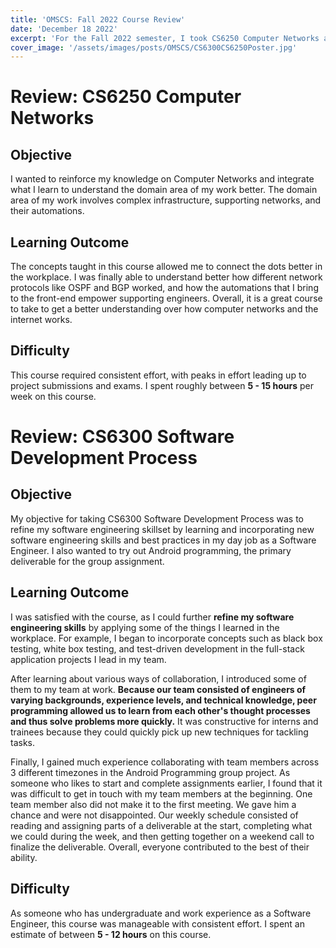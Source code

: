 ```yaml
---
title: 'OMSCS: Fall 2022 Course Review'
date: 'December 18 2022'
excerpt: 'For the Fall 2022 semester, I took CS6250 Computer Networks and CS6300 Software Development Process. Here is my review for these courses.'
cover_image: '/assets/images/posts/OMSCS/CS6300CS6250Poster.jpg'
---
```

# Review: CS6250 Computer Networks
## Objective
I wanted to reinforce my knowledge on Computer Networks and integrate what I learn to understand the domain area of my work better. The domain area of my work involves complex infrastructure, supporting networks, and their automations. 
## Learning Outcome
The concepts taught in this course allowed me to connect the dots better in the workplace. I was finally able to understand better how different network protocols like OSPF and BGP worked, and how the automations that I bring to the front-end empower supporting engineers. Overall, it is a great course to take to get a better understanding over how computer networks and the internet works. 
## Difficulty
This course required consistent effort, with peaks in effort leading up to project submissions and exams. I spent roughly between **5 - 15 hours** per week on this course. 

# Review: CS6300 Software Development Process
## Objective
My objective for taking CS6300 Software Development Process was to refine my software engineering skillset by learning and incorporating new software engineering skills and best practices in my day job as a Software Engineer. I also wanted to try out Android programming, the primary deliverable for the group assignment. 
## Learning Outcome
I was satisfied with the course, as I could further **refine my software engineering skills** by applying some of the things I learned in the workplace. For example, I began to incorporate concepts such as black box testing, white box testing, and test-driven development in the full-stack application projects I lead in my team. 

After learning about various ways of collaboration, I introduced some of them to my team at work. **Because our team consisted of engineers of varying backgrounds, experience levels, and technical knowledge, peer programming allowed us to learn from each other's thought processes and thus solve problems more quickly.** It was constructive for interns and trainees because they could quickly pick up new techniques for tackling tasks.

Finally, I gained much experience collaborating with team members across 3 different timezones in the Android Programming group project. As someone who likes to start and complete assignments earlier, I found that it was difficult to get in touch with my team members at the beginning. One team member also did not make it to the first meeting. We gave him a chance and were not disappointed. Our weekly schedule consisted of reading and assigning parts of a deliverable at the start, completing what we could during the week, and then getting together on a weekend call to finalize the deliverable. Overall, everyone contributed to the best of their ability. 

## Difficulty
As someone who has undergraduate and work experience as a Software Engineer, this course was manageable with consistent effort. I spent an estimate of between **5 - 12 hours** on this course.